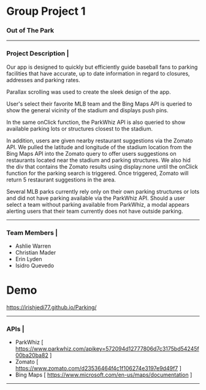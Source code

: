 <h1>Group Project 1</h1>

<strong><h3>Out of The Park </h3></strong> 

 
---
<strong><h3>Project Description |</h3></strong>
Our app is designed to quickly but efficiently guide baseball fans to parking facilities that have accurate, up to date information in regard to closures, addresses and parking rates.

Parallax scrolling was used to create the sleek design of the app. 

User's select their favorite MLB team and the Bing Maps API is queried to show the general vicinity of the stadium and displays push pins.

In the same onClick function, the ParkWhiz API is also queried to show available parking lots or structures closest to the stadium. 

In addition, users are given nearby restaurant suggestions via the Zomato API. We pulled the latitude and longitude of the stadium location from the Bing Maps API into the Zomato query to offer users suggestions on restaurants located near the stadium and parking structures. We also hid the div that contains the Zomato results using display:none until the onClick function for the parking search is triggered. Once triggered, Zomato will return 5 restaurant suggestions in the area.

Several MLB parks currently rely only on their own parking structures or lots and did not have parking available via the ParkWhiz API. Should a user select a team without parking available from ParkWhiz, a modal appears alerting users that their team currently does not have outside parking. 

---
<strong><h3>Team Members |</h3></strong>
 * Ashlie Warren 
 * Christian Mader 
 * Erin Lyden 
 * Isidro Quevedo
 
 # Demo
 https://irishjedi77.github.io/Parking/

---
<strong><h3>APIs |</h3></strong>
  * ParkWhiz [ https://www.parkwhiz.com/apikey=572094d12777806d7c3175bd54245f00ba20ba82 ]
  * Zomato [ https://www.zomato.com/d23536464f4c1f106274e3197e9d49f7 ]
  * Bing Maps [ https://www.microsoft.com/en-us/maps/documentation ]
  
---
  
  

